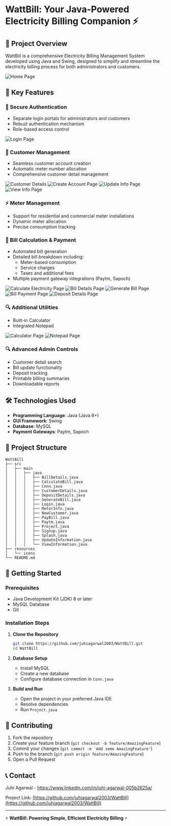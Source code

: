 # WattBill: Your Java-Powered Electricity Billing Companion ⚡

## 🚀 Project Overview

WattBill is a comprehensive Electricity Billing Management System developed using Java and Swing, designed to simplify and streamline the electricity billing process for both administrators and customers.

![Home Page](/resources/Home%20page.jpg)

## 🌟 Key Features

### 🔑 Secure Authentication
- Separate login portals for administrators and customers
- Robust authentication mechanism
- Role-based access control

![Login Page](/resources/login%20page.jpg)

### 📜 Customer Management
- Seamless customer account creation
- Automatic meter number allocation
- Comprehensive customer detail management

![Customer Details](/resources/Customer%20details.jpg)
![Create Account Page](/resources/create%20account%20page.jpg)
![Update Info Page](/resources/update%20info%20page.jpg)
![View Info Page](/resources/View%20Info%20page.jpg)

### ⚡ Meter Management
- Support for residential and commercial meter installations
- Dynamic meter allocation
- Precise consumption tracking

### 💸 Bill Calculation & Payment
- Automated bill generation
- Detailed bill breakdown including:
  - Meter-based consumption
  - Service charges
  - Taxes and additional fees
- Multiple payment gateway integrations (Paytm, Sapoch)

![Calculate Electricity Page](/resources/Calculate%20electricity%20page.jpg)
![Bill Details Page](/resources/Bill%20details%20page.jpg)
![Generate Bill Page](/resources/Generate%20Bill%20page.jpg)
![Bill Payment Page](/resources/Bill%20payment%20page.jpg)
![Deposit Details Page](/resources/Deposit%20details%20page.jpg)

### 🔍 Additional Utilities
- Built-in Calculator
- Integrated Notepad

![Calculator Page](/resources/Calculater%20page.jpg)
![Notepad Page](/resources/Notepad%20page.jpg)

### 🔍 Advanced Admin Controls
- Customer detail search
- Bill update functionality
- Deposit tracking
- Printable billing summaries
- Downloadable reports

## 🛠️ Technologies Used

- **Programming Language**: Java (Java 8+)
- **GUI Framework**: Swing
- **Database**: MySQL
- **Payment Gateways**: Paytm, Sapoch

## 📂 Project Structure

```
WattBill
├── src
│   ├── main
│   │   ├── java
│   │   │   ├── BillDetails.java
│   │   │   ├── CalculateBill.java
│   │   │   ├── Conn.java
│   │   │   ├── CustomerDetails.java
│   │   │   ├── DepositDetails.java
│   │   │   ├── GenerateBill.java
│   │   │   ├── Login.java
│   │   │   ├── MeterInfo.java
│   │   │   ├── NewCustomer.java
│   │   │   ├── PayBill.java
│   │   │   ├── Paytm.java
│   │   │   ├── Project.java
│   │   │   ├── Signup.java
│   │   │   ├── Splash.java
│   │   │   ├── UpdateInformation.java
│   │   │   └── ViewInformation.java
├── resources
│   └── icons
└── README.md
```

## 🚀 Getting Started

### Prerequisites
- Java Development Kit (JDK) 8 or later
- MySQL Database
- Git

### Installation Steps

1. **Clone the Repository**
   ```bash
   git clone https://github.com/juhiagarwal2003/WattBill.git
   cd WattBill
   ```

2. **Database Setup**
   - Install MySQL
   - Create a new database
   - Configure database connection in `Conn.java`

3. **Build and Run**
   - Open the project in your preferred Java IDE
   - Resolve dependencies
   - Run `Project.java`

## 🤝 Contributing

1. Fork the repository
2. Create your feature branch (`git checkout -b feature/AmazingFeature`)
3. Commit your changes (`git commit -m 'Add some AmazingFeature'`)
4. Push to the branch (`git push origin feature/AmazingFeature`)
5. Open a Pull Request

## 📞 Contact

Juhi Agarwal - https://www.linkedin.com/in/juhi-agarwal-005b2625a/

Project Link: [https://github.com/juhiagarwal2003/WattBill](https://github.com/juhiagarwal2003/WattBill)

---

⚡ **WattBill: Powering Simple, Efficient Electricity Billing** ⚡

